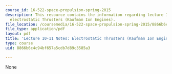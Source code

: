 ```yaml
---
course_id: 16-522-space-propulsion-spring-2015
description: This resource contains the information regarding lecture 10-11 notes
  electrostatic Thrusters (Kaufman Ion Engines).
file_location: /coursemedia/16-522-space-propulsion-spring-2015/8866b6c4c94bf657a5cdb7d89c3585a3_MIT16_522S15_Lecture10-11.pdf
file_type: application/pdf
layout: pdf
title: 'Lecture 10-11 Notes: Electrostatic Thrusters (Kaufman Ion Engines)'
type: course
uid: 8866b6c4c94bf657a5cdb7d89c3585a3

---
```

None